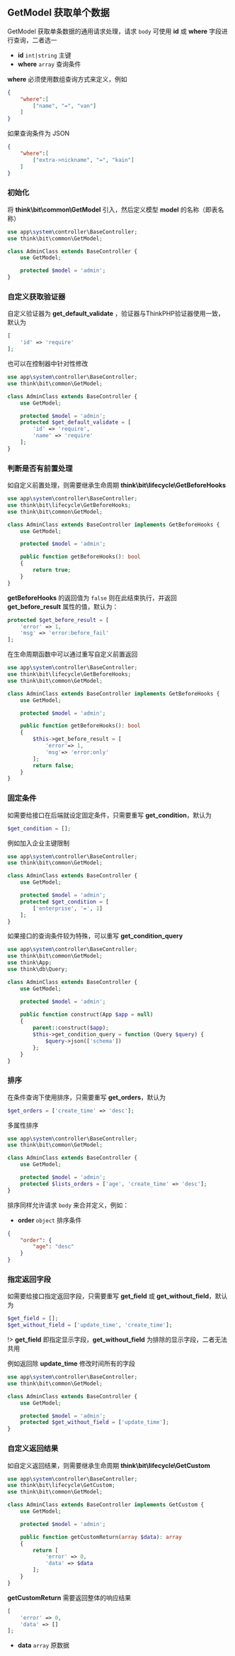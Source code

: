 ## GetModel 获取单个数据

GetModel 获取单条数据的通用请求处理，请求 `body` 可使用 **id** 或 **where** 字段进行查询，二者选一

- **id** `int|string` 主键
- **where** `array` 查询条件

**where** 必须使用数组查询方式来定义，例如

```json
{
    "where":[
        ["name", "=", "van"]
    ]
}
```

如果查询条件为 JSON 

```json
{
    "where":[
        ["extra->nickname", "=", "kain"]
    ]
}
```

### 初始化

将 **think\bit\common\GetModel** 引入，然后定义模型 **model** 的名称（即表名称）

```php
use app\system\controller\BaseController;
use think\bit\common\GetModel;

class AdminClass extends BaseController {
    use GetModel;

    protected $model = 'admin';
}
```

### 自定义获取验证器

自定义验证器为 **get_default_validate** ，验证器与ThinkPHP验证器使用一致，默认为

```php
[
    'id' => 'require'
];
```

也可以在控制器中针对性修改

```php
use app\system\controller\BaseController;
use think\bit\common\GetModel;

class AdminClass extends BaseController {
    use GetModel;

    protected $model = 'admin';
    protected $get_default_validate = [
        'id' => 'require',
        'name' => 'require'
    ];
}
```

### 判断是否有前置处理

如自定义前置处理，则需要继承生命周期 **think\bit\lifecycle\GetBeforeHooks**

```php
use app\system\controller\BaseController;
use think\bit\lifecycle\GetBeforeHooks;
use think\bit\common\GetModel;

class AdminClass extends BaseController implements GetBeforeHooks {
    use GetModel;

    protected $model = 'admin';

    public function getBeforeHooks(): bool
    {
        return true;
    }
}
```

**getBeforeHooks** 的返回值为 `false` 则在此结束执行，并返回 **get_before_result** 属性的值，默认为：

```php
protected $get_before_result = [
    'error' => 1,
    'msg' => 'error:before_fail'
];
```

在生命周期函数中可以通过重写自定义前置返回

```php
use app\system\controller\BaseController;
use think\bit\lifecycle\GetBeforeHooks;
use think\bit\common\GetModel;

class AdminClass extends BaseController implements GetBeforeHooks {
    use GetModel;

    protected $model = 'admin';

    public function getBeforeHooks(): bool
    {
        $this->get_before_result = [
            'error'=> 1,
            'msg'=> 'error:only'
        ];
        return false;
    }
}
```

### 固定条件

如需要给接口在后端就设定固定条件，只需要重写 **get_condition**，默认为

```php
$get_condition = [];
```

例如加入企业主键限制

```php
use app\system\controller\BaseController;
use think\bit\common\GetModel;

class AdminClass extends BaseController {
    use GetModel;

    protected $model = 'admin';
    protected $get_condition = [
        ['enterprise', '=', 1]
    ];
}
```

如果接口的查询条件较为特殊，可以重写 **get_condition_query**

```php
use app\system\controller\BaseController;
use think\bit\common\GetModel;
use think\App;
use think\db\Query;

class AdminClass extends BaseController {
    use GetModel;

    protected $model = 'admin';
    
    public function construct(App $app = null)
    {
        parent::construct($app);
        $this->get_condition_query = function (Query $query) {
            $query->json(['schema'])
        };
    }
}
```

### 排序

在条件查询下使用排序，只需要重写 **get_orders**，默认为

```php
$get_orders = ['create_time' => 'desc'];
```

多属性排序

```php
use app\system\controller\BaseController;
use think\bit\common\GetModel;

class AdminClass extends BaseController {
    use GetModel;

    protected $model = 'admin';
    protected $lists_orders = ['age', 'create_time' => 'desc'];
}
```

排序同样允许请求 `body` 来合并定义，例如：

- **order** `object` 排序条件

```json
{
    "order": {
        "age": "desc"
    }
}
```

### 指定返回字段

如需要给接口指定返回字段，只需要重写 **get_field** 或 **get_without_field**，默认为

```php
$get_field = [];
$get_without_field = ['update_time', 'create_time'];
```

!> **get_field** 即指定显示字段，**get_without_field** 为排除的显示字段，二者无法共用

例如返回除 **update_time** 修改时间所有的字段

```php
use app\system\controller\BaseController;
use think\bit\common\GetModel;

class AdminClass extends BaseController {
    use GetModel;

    protected $model = 'admin';
    protected $get_without_field = ['update_time'];
}
```

### 自定义返回结果

如自定义返回结果，则需要继承生命周期 **think\bit\lifecycle\GetCustom**

```php
use app\system\controller\BaseController;
use think\bit\lifecycle\GetCustom;
use think\bit\common\GetModel;

class AdminClass extends BaseController implements GetCustom {
    use GetModel;

    protected $model = 'admin';

    public function getCustomReturn(array $data): array
    {
        return [
            'error' => 0,
            'data' => $data
        ];
    }
}
```

**getCustomReturn** 需要返回整体的响应结果

```php
[
    'error' => 0,
    'data' => []
];
```

- **data** `array` 原数据
